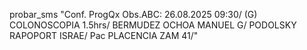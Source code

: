 probar_sms "Conf. ProgQx Obs.ABC: 26.08.2025 09:30/ (G) COLONOSCOPIA 1.5hrs/ BERMUDEZ OCHOA MANUEL G/ PODOLSKY RAPOPORT ISRAE/ Pac PLACENCIA ZAM 41/"
